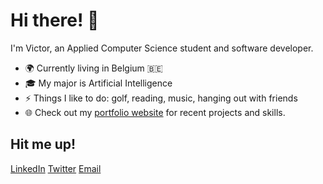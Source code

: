 # Hi there! 👋

I'm Victor, an Applied Computer Science student and software developer.

- 🌍 Currently living in Belgium :belgium:
- 🎓 My major is Artificial Intelligence
- ⚡ Things I like to do: golf, reading, music, hanging out with friends
- 🌐 Check out my [portfolio website](https://victorbarra.dev) for recent projects and skills.

## Hit me up! ##

[LinkedIn](https://www.linkedin.com/in/victor-barra)    [Twitter](https://twitter.com/VictorBarraa)    [Email](mailto:victor.barra@live.be)

<!--
**Vicba/VicBa** is a ✨ _special_ ✨ repository because its `README.md` (this file) appears on your GitHub profile.

Here are some ideas to get you started:

- 🔭 I’m currently working on ...
- 🌱 I’m currently learning ...
- 👯 I’m looking to collaborate on ...
- 🤔 I’m looking for help with ...
- 💬 Ask me about ...
- 📫 How to reach me: ...
- 😄 Pronouns: ...
- ⚡ Fun fact: ...
-->
